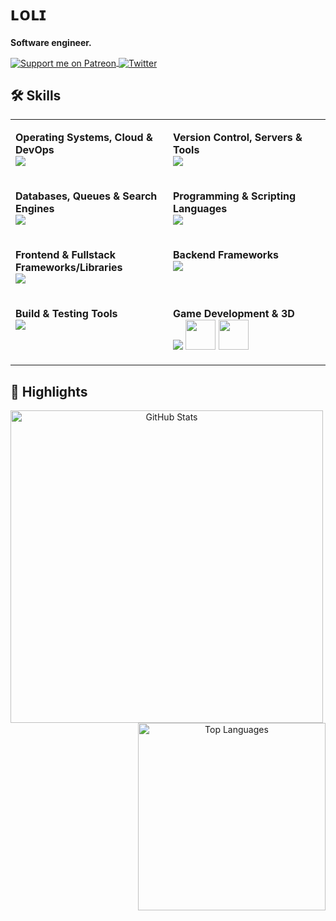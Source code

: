 # ʟᴏʟɪ 
<b>Software engineer.</b>
<p>
  <a href="https://patreon.com/e1on">
    <img src="https://img.shields.io/endpoint.svg?url=https%3A%2F%2Fshieldsio-patreon.vercel.app%2Fapi%3Fusername%3De1on%26type%3Dpatrons&style=for-the-badge" align="center" alt="Support me on Patreon" />
  </a>
  <a href="https://twitter.com/loli_e1on">
    <img src="https://img.shields.io/badge/Twitter-1DA1F2?style=for-the-badge&logo=twitter&logoColor=white" align="center" alt="Twitter" />
  </a>
</p>


## 🛠️ Skills
<table align="center" style="border:none;">
  <tr>
    <td valign="top" width="50%">
      <p><strong>Operating Systems, Cloud & DevOps</strong><br>
      <a href="#"><img src="https://skillicons.dev/icons?i=linux,arch,aws,docker,githubactions" /></a></p>
    </td>
    <td valign="top" width="50%">
      <p><strong>Version Control, Servers & Tools</strong><br>
      <a href="#"><img src="https://skillicons.dev/icons?i=git,nginx,postman,sentry" /></a></p>
    </td>
  </tr>

  <tr>
    <td valign="top" width="50%">
      <p><strong>Databases, Queues & Search Engines</strong><br>
      <a href="#"><img src="https://skillicons.dev/icons?i=postgresql,mongodb,mysql,redis,sqlite,elasticsearch,kafka,rabbitmq" /></a></p>
    </td>
    <td valign="top" width="50%">
      <p><strong>Programming & Scripting Languages</strong><br>
      <a href="#"><img src="https://skillicons.dev/icons?i=golang,cpp,cs,nodejs,ts,php,bash,html,css,sass" /></a></p>
    </td>
  </tr>

  <tr>
    <td valign="top" width="50%">
      <p><strong>Frontend & Fullstack Frameworks/Libraries</strong><br>
      <a href="#"><img src="https://skillicons.dev/icons?i=vue,react,solidjs,svelte,materialui,redux,jquery,electron" /></a></p>
    </td>
    <td valign="top" width="50%">
      <p><strong>Backend Frameworks</strong><br>
      <a href="#"><img src="https://skillicons.dev/icons?i=nest,express,symfony,laravel" /></a></p>
    </td>
  </tr>

  <tr>
    <td valign="top" width="50%">
      <p><strong>Build & Testing Tools</strong><br>
      <a href="#"><img src="https://skillicons.dev/icons?i=jest,cypress,webpack,rollupjs,vite,yarn" /></p>
    </td>
    <td valign="top" width="50%">
      <p><strong>Game Development & 3D</strong><br>
      <a href="#"><img src="https://skillicons.dev/icons?i=unreal,unity,blender" /></a>
      <a href="#"><img width="48" src="https://github.com/user-attachments/assets/1938d10c-49ce-498a-9a1c-e851cc6ddd7e"></a>
      <a href="#"><img width="48" src="https://github.com/user-attachments/assets/ae9f3bb8-cd53-4318-9926-68353beed8b8"></a>
      </p>
    </td>
  </tr>
</table>

## 🌟 Highlights

<p align="center">
  <a href="#"><img src="https://github-readme-stats.vercel.app/api?username=LoliE1ON&show_icons=true&theme=dark&hide_title=true&include_all_commits=true&count_private=true" alt="GitHub Stats" width="500" align="left"/></a>
  <a href="#"><img src="https://github-readme-stats.vercel.app/api/top-langs/?username=LoliE1ON&layout=compact&theme=dark&langs_count=100" alt="Top Languages" width="300" align="right"/></a>
</p>
